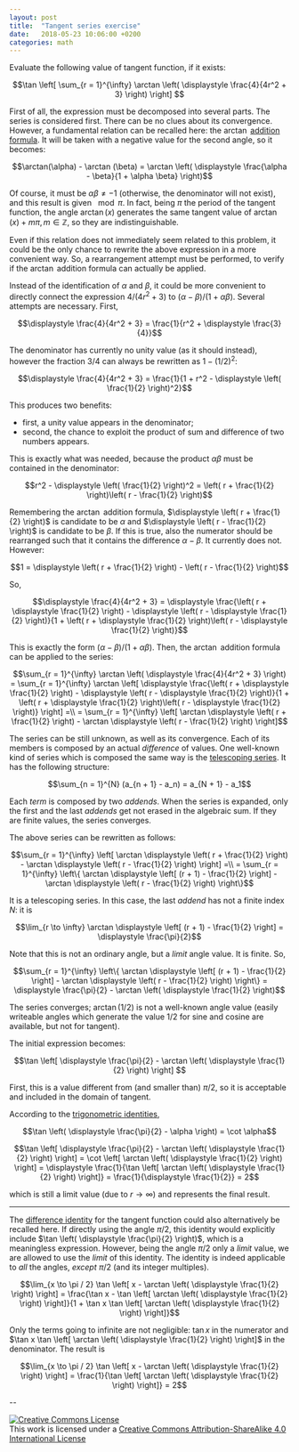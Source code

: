 ```yaml
---
layout: post
title:  "Tangent series exercise"
date:   2018-05-23 10:06:00 +0200
categories: math
---
```

Evaluate the following value of tangent function, if it exists:

$$\tan \left[ \sum_{r = 1}^{\infty} \arctan \left( \displaystyle \frac{4}{4r^2 + 3} \right) \right] $$

First of all, the expression must be decomposed into several parts. The series is considered first. There can be no clues about its convergence. However, a fundamental relation can be recalled here: the $\arctan$ [addition formula](https://en.wikipedia.org/wiki/Inverse_trigonometric_functions#Arctangent_addition_formula). It will be taken with a negative value for the second angle, so it becomes:

$$\arctan(\alpha) - \arctan (\beta) = \arctan \left( \displaystyle \frac{\alpha - \beta}{1 + \alpha \beta} \right)$$

Of course, it must be $\alpha \beta \neq -1$ (otherwise, the denominator will not exist), and this result is given $\mod \pi$. In fact, being $\pi$ the period of the tangent function, the angle $\arctan(x)$ generates the same tangent value of $\arctan(x) + m\pi, m \in \mathbb{Z}$, so they are indistinguishable.

Even if this relation does not immediately seem related to this problem, it could be the only chance to rewrite the above expression in a more convenient way. So, a rearrangement attempt must be performed, to verify if the $\arctan$ addition formula can actually be applied.

Instead of the identification of $\alpha$ and $\beta$, it could be more convenient to directly connect the expression $4 / (4r^2 + 3)$ to $(\alpha - \beta) / (1 + \alpha \beta)$. Several attempts are necessary. First,

$$\displaystyle \frac{4}{4r^2 + 3} = \frac{1}{r^2 + \displaystyle \frac{3}{4}}$$

The denominator has currently no unity value (as it should instead), however the fraction $3 / 4$ can always be rewritten as $1 - (1/2)^2$:

$$\displaystyle \frac{4}{4r^2 + 3} = \frac{1}{1 + r^2 - \displaystyle \left( \frac{1}{2} \right)^2}$$

This produces two benefits:

- first, a unity value appears in the denominator;
- second, the chance to exploit the product of sum and difference of two numbers appears.

This is exactly what was needed, because the product $\alpha \beta$ must be contained in the denominator:

$$r^2 - \displaystyle \left( \frac{1}{2} \right)^2 = \left( r + \frac{1}{2} \right)\left( r - \frac{1}{2} \right)$$

Remembering the $\arctan$ addition formula, $\displaystyle \left( r + \frac{1}{2} \right)$ is candidate to be $\alpha$ and $\displaystyle \left( r - \frac{1}{2} \right)$ is candidate to be $\beta$. If this is true, also the numerator should be rearranged such that it contains the difference $\alpha - \beta$. It currently does not. However:

$$1 = \displaystyle \left( r + \frac{1}{2} \right) - \left( r - \frac{1}{2} \right)$$

So,

$$\displaystyle \frac{4}{4r^2 + 3} = \displaystyle \frac{\left( r + \displaystyle \frac{1}{2} \right) - \displaystyle \left( r - \displaystyle \frac{1}{2} \right)}{1 + \left( r + \displaystyle \frac{1}{2} \right)\left( r - \displaystyle \frac{1}{2} \right)}$$

This is exactly the form $(\alpha - \beta) / (1 + \alpha \beta)$. Then, the $\arctan$ addition formula can be applied to the series:

$$\sum_{r = 1}^{\infty} \arctan \left( \displaystyle \frac{4}{4r^2 + 3} \right) = \sum_{r = 1}^{\infty} \arctan \left[ \displaystyle \frac{\left( r + \displaystyle \frac{1}{2} \right) - \displaystyle \left( r - \displaystyle \frac{1}{2} \right)}{1 + \left( r + \displaystyle \frac{1}{2} \right)\left( r - \displaystyle \frac{1}{2} \right)} \right] =\\
= \sum_{r = 1}^{\infty} \left[ \arctan \displaystyle \left( r + \frac{1}{2} \right) - \arctan \displaystyle \left( r - \frac{1}{2} \right) \right]$$

The series can be still unknown, as well as its convergence. Each of its members is composed by an actual *difference* of values. One well-known kind of series which is composed the same way is the [telescoping series](https://en.wikipedia.org/wiki/Telescoping_series). It has the following structure:

$$\sum_{n = 1}^{N} (a_{n + 1} - a_n) = a_{N + 1} - a_1$$

Each *term* is composed by two *addends*. When the series is expanded, only the first and the last *addends* get not erased in the algebraic sum. If they are finite values, the series converges.

The above series can be rewritten as follows:

$$\sum_{r = 1}^{\infty} \left[ \arctan \displaystyle \left( r + \frac{1}{2} \right) - \arctan \displaystyle \left( r - \frac{1}{2} \right) \right] =\\
= \sum_{r = 1}^{\infty} \left\{ \arctan \displaystyle \left[ (r + 1) - \frac{1}{2} \right] - \arctan \displaystyle \left( r - \frac{1}{2} \right) \right\}$$

It is a telescoping series. In this case, the last *addend* has not a finite index $N$: it is

$$\lim_{r \to \infty} \arctan \displaystyle \left[ (r + 1) - \frac{1}{2} \right] = \displaystyle \frac{\pi}{2}$$

Note that this is not an ordinary angle, but a *limit* angle value. It is finite. So,

$$\sum_{r = 1}^{\infty} \left\{ \arctan \displaystyle \left[ (r + 1) - \frac{1}{2} \right] - \arctan \displaystyle \left( r - \frac{1}{2} \right) \right\} = \displaystyle \frac{\pi}{2} - \arctan \left( \displaystyle \frac{1}{2} \right)$$

The series converges; $\arctan(1/2)$ is not a well-known angle value (easily writeable angles which generate the value $1/2$ for sine and cosine are available, but not for tangent).

The initial expression becomes:

$$\tan \left[ \displaystyle \frac{\pi}{2} - \arctan \left( \displaystyle \frac{1}{2} \right) \right] $$

First, this is a value different from (and smaller than) $\pi / 2$, so it is acceptable and included in the domain of tangent.

According to the [trigonometric identities](https://en.wikipedia.org/wiki/Trigonometric_functions#cot),

$$\tan \left( \displaystyle \frac{\pi}{2} - \alpha \right) = \cot \alpha$$

$$\tan \left[ \displaystyle \frac{\pi}{2} - \arctan \left( \displaystyle \frac{1}{2} \right) \right] = \cot \left[ \arctan \left( \displaystyle \frac{1}{2} \right) \right] = \displaystyle \frac{1}{\tan \left[ \arctan \left( \displaystyle \frac{1}{2} \right) \right]} = \frac{1}{\displaystyle \frac{1}{2}} = 2$$

which is still a limit value (due to $r \to \infty$) and represents the final result.

***

The [difference identity](https://en.wikipedia.org/wiki/List_of_trigonometric_identities#Angle_sum_and_difference_identities) for the tangent function could also alternatively be recalled here. If directly using the angle $\pi / 2$, this identity would explicitly include $\tan \left( \displaystyle \frac{\pi}{2} \right)$, which is a meaningless expression. However, being the angle $\pi / 2$ only a *limit* value, we are allowed to use the *limit* of this identity. The identity is indeed applicable to *all* the angles, *except* $\pi / 2$ (and its integer multiples).

$$\lim_{x \to \pi / 2} \tan \left[ x - \arctan \left( \displaystyle \frac{1}{2} \right) \right] = \frac{\tan x - \tan \left[ \arctan \left( \displaystyle \frac{1}{2} \right) \right]}{1 + \tan x \tan \left[ \arctan \left( \displaystyle \frac{1}{2} \right) \right]}$$

Only the terms going to infinite are not negligible: $\tan x$ in the numerator and $\tan x \tan \left[ \arctan \left( \displaystyle \frac{1}{2} \right) \right]$ in the denominator. The result is

$$\lim_{x \to \pi / 2} \tan \left[ x - \arctan \left( \displaystyle \frac{1}{2} \right) \right] = \frac{1}{\tan \left[ \arctan \left( \displaystyle \frac{1}{2} \right) \right]} = 2$$

--

<a rel="license" href="http://creativecommons.org/licenses/by-sa/4.0/"><img alt="Creative Commons License" style="border-width:0" src="https://i.creativecommons.org/l/by-sa/4.0/88x31.png" /></a><br />This work is licensed under a <a rel="license" href="http://creativecommons.org/licenses/by-sa/4.0/">Creative Commons Attribution-ShareAlike 4.0 International License</a>
